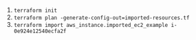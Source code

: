 1. `terraform init`
2. `terraform plan -generate-config-out=imported-resources.tf`
3. `terraform import aws_instance.imported_ec2_example i-0e924e12540ecfa2f`